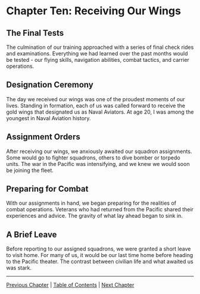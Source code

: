 # Chapter Ten: Receiving Our Wings

## The Final Tests
The culmination of our training approached with a series of final check rides and examinations. Everything we had learned over the past months would be tested - our flying skills, navigation abilities, combat tactics, and carrier operations.

## Designation Ceremony
The day we received our wings was one of the proudest moments of our lives. Standing in formation, each of us was called forward to receive the gold wings that designated us as Naval Aviators. At age 20, I was among the youngest in Naval Aviation history.

## Assignment Orders
After receiving our wings, we anxiously awaited our squadron assignments. Some would go to fighter squadrons, others to dive bomber or torpedo units. The war in the Pacific was intensifying, and we knew we would soon be joining the fleet.

## Preparing for Combat
With our assignments in hand, we began preparing for the realities of combat operations. Veterans who had returned from the Pacific shared their experiences and advice. The gravity of what lay ahead began to sink in.

## A Brief Leave
Before reporting to our assigned squadrons, we were granted a short leave to visit home. For many of us, it would be our last time home before heading to the Pacific theater. The contrast between civilian life and what awaited us was stark.

---
[Previous Chapter](chapter09.md) | [Table of Contents](../README.md) | [Next Chapter](chapter11.md) 